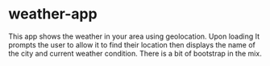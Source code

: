 # weather-app
This app shows the weather in your area using geolocation. Upon loading It prompts the user to allow it to find their location then displays the name of the city and current weather condition. There is a bit of bootstrap in the mix.
